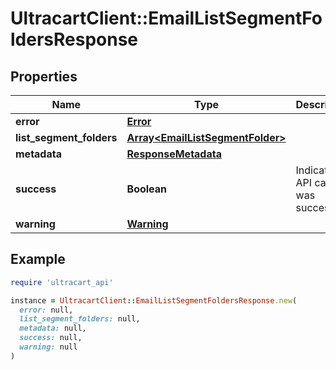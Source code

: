 # UltracartClient::EmailListSegmentFoldersResponse

## Properties

| Name | Type | Description | Notes |
| ---- | ---- | ----------- | ----- |
| **error** | [**Error**](Error.md) |  | [optional] |
| **list_segment_folders** | [**Array&lt;EmailListSegmentFolder&gt;**](EmailListSegmentFolder.md) |  | [optional] |
| **metadata** | [**ResponseMetadata**](ResponseMetadata.md) |  | [optional] |
| **success** | **Boolean** | Indicates if API call was successful | [optional] |
| **warning** | [**Warning**](Warning.md) |  | [optional] |

## Example

```ruby
require 'ultracart_api'

instance = UltracartClient::EmailListSegmentFoldersResponse.new(
  error: null,
  list_segment_folders: null,
  metadata: null,
  success: null,
  warning: null
)
```

